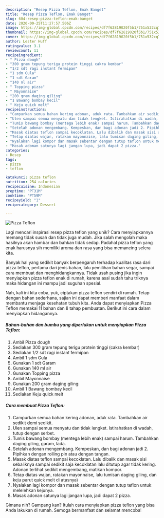 ```yaml
---
description: "Resep Pizza Teflon, Enak Banget"
title: "Resep Pizza Teflon, Enak Banget"
slug: 604-resep-pizza-teflon-enak-banget
date: 2020-09-25T11:27:57.506Z
image: https://img-global.cpcdn.com/recipes/df7f62819020f5b1/751x532cq70/pizza-teflon-foto-resep-utama.jpg
thumbnail: https://img-global.cpcdn.com/recipes/df7f62819020f5b1/751x532cq70/pizza-teflon-foto-resep-utama.jpg
cover: https://img-global.cpcdn.com/recipes/df7f62819020f5b1/751x532cq70/pizza-teflon-foto-resep-utama.jpg
author: Lester Huff
ratingvalue: 3.1
reviewcount: 11
recipeingredient:
- " Pizza dough"
- "300 gram tepung terigu protein tinggi cakra kembar"
- "1/2 sdt ragi instant fermipan"
- "1 sdm Gula"
- "1 sdt Garam"
- "140 ml air"
- " Topping pizza"
- " Mayonnaise"
- "200 gram daging giling"
- "1 Bawang bombay kecil"
- " Keju quick melt"
recipeinstructions:
- "Campurkan semua bahan kering adonan, aduk rata. Tambahkan air sedikit demi sedikit."
- "Ulen sampai semua menyatu dan tidak lengket. Istirahatkan di wadah, tutup dengan serbet."
- "Tumis bawang bombay (mentega lebih enak) sampai harum. Tambahkan daging giling, garam, lada."
- "Setelah adonan mengembang. Kempeskan, dan bagi adonan jadi 2. Pipihkan dengan rolling pin atau dengan tangan."
- "Masak diatas teflon sampai kecoklatan. Lalu dibalik dan masak sisi sebaliknya sampai sedikit saja kecoklatan lalu ditutup agar tidak kering. Adonan terlihat sedikit mengembang, matikan kompor."
- "Tetap diatas wajan, ratakan mayonnaise, lalu tumisan daging giling, dan keju parut quick melt di atasnya)"
- "Nyalakan lagi kompor dan masak sebentar dengan tutup teflon untuk melelehkan kejunya."
- "Masak adonan satunya lagi jangan lupa, jadi dapat 2 pizza."
categories:
- Resep
tags:
- pizza
- teflon

katakunci: pizza teflon 
nutrition: 254 calories
recipecuisine: Indonesian
preptime: "PT31M"
cooktime: "PT59M"
recipeyield: "1"
recipecategory: Dessert

---
```



![Pizza Teflon](https://img-global.cpcdn.com/recipes/df7f62819020f5b1/751x532cq70/pizza-teflon-foto-resep-utama.jpg)

Lagi mencari inspirasi resep pizza teflon yang unik? Cara menyiapkannya memang tidak susah dan tidak juga mudah. Jika salah mengolah maka hasilnya akan hambar dan bahkan tidak sedap. Padahal pizza teflon yang enak harusnya sih memiliki aroma dan rasa yang bisa memancing selera kita.

Banyak hal yang sedikit banyak berpengaruh terhadap kualitas rasa dari pizza teflon, pertama dari jenis bahan, lalu pemilihan bahan segar, sampai cara membuat dan menghidangkannya. Tidak usah pusing jika ingin menyiapkan pizza teflon enak di rumah, karena asal sudah tahu triknya maka hidangan ini mampu jadi suguhan spesial.




Nah, kali ini kita coba, yuk, ciptakan pizza teflon sendiri di rumah. Tetap dengan bahan sederhana, sajian ini dapat memberi manfaat dalam membantu menjaga kesehatan tubuh kita. Anda dapat menyiapkan Pizza Teflon memakai 11 bahan dan 8 tahap pembuatan. Berikut ini cara dalam menyiapkan hidangannya.

<!--inarticleads1-->

##### Bahan-bahan dan bumbu yang diperlukan untuk menyiapkan Pizza Teflon:

1. Ambil  Pizza dough
1. Sediakan 300 gram tepung terigu protein tinggi (cakra kembar)
1. Sediakan 1/2 sdt ragi instant fermipan
1. Ambil 1 sdm Gula
1. Gunakan 1 sdt Garam
1. Gunakan 140 ml air
1. Gunakan  Topping pizza
1. Ambil  Mayonnaise
1. Gunakan 200 gram daging giling
1. Ambil 1 Bawang bombay kecil
1. Sediakan  Keju quick melt




<!--inarticleads2-->

##### Cara membuat Pizza Teflon:

1. Campurkan semua bahan kering adonan, aduk rata. Tambahkan air sedikit demi sedikit.
1. Ulen sampai semua menyatu dan tidak lengket. Istirahatkan di wadah, tutup dengan serbet.
1. Tumis bawang bombay (mentega lebih enak) sampai harum. Tambahkan daging giling, garam, lada.
1. Setelah adonan mengembang. Kempeskan, dan bagi adonan jadi 2. Pipihkan dengan rolling pin atau dengan tangan.
1. Masak diatas teflon sampai kecoklatan. Lalu dibalik dan masak sisi sebaliknya sampai sedikit saja kecoklatan lalu ditutup agar tidak kering. Adonan terlihat sedikit mengembang, matikan kompor.
1. Tetap diatas wajan, ratakan mayonnaise, lalu tumisan daging giling, dan keju parut quick melt di atasnya)
1. Nyalakan lagi kompor dan masak sebentar dengan tutup teflon untuk melelehkan kejunya.
1. Masak adonan satunya lagi jangan lupa, jadi dapat 2 pizza.




Gimana nih? Gampang kan? Itulah cara menyiapkan pizza teflon yang bisa Anda lakukan di rumah. Semoga bermanfaat dan selamat mencoba!
